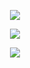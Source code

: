 <p align="center">
<img src="https://readme-typing-svg.herokuapp.com?color=%2336BCF7&center=true&vCenter=true&lines=Welcome+To+My+Github+Fajri+XD" />
</p>

<p align="center">
<img src="https://readme-typing-svg.herokuapp.com?color=%2336BCF7&center=true&vCenter=true&lines=Welcome+To+My++Fajri+XD+2024" />
</p>

<p align="center">
<img src="https://readme-typing-svg.herokuapp.com?color=%2336BCF7&center=true&vCenter=true&lines=minat+ingin+sewa+hubungi+082253879282" />
</p>

<!---
Pjri/Pjri is a ✨ special ✨ repository because its `README.md` (this file) appears on your GitHub profile.
You can click the Preview link to take a look at your changes.
--->
